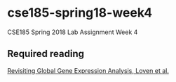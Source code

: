 # cse185-spring18-week4
CSE185 Spring 2018 Lab Assignment Week 4

## Required reading
[Revisiting Global Gene Expression Analysis, Loven et al.](https://drive.google.com/open?id=1QtmH61K59_Meux0jiMS7d9ZYFYMgwYUP)
